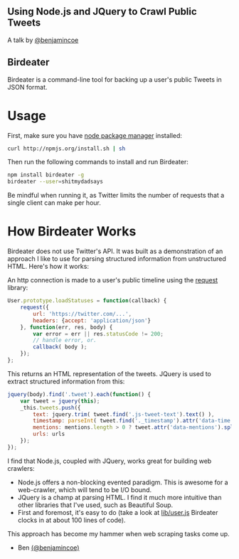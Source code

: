 Using Node.js and JQuery to Crawl Public Tweets
------------------------------------------------

A talk by [@benjamincoe](https://twitter.com/benjamincoe)

Birdeater
---------

Birdeater is a command-line tool for backing up a user's public Tweets in JSON format.

Usage
=====

First, make sure you have [node package manager](https://github.com/isaacs/npm/) installed:

```bash
curl http://npmjs.org/install.sh | sh
```

Then run the following commands to install and run Birdeater:

```bash
npm install birdeater -g
birdeater --user=shitmydadsays
```

Be mindful when running it, as Twitter limits the number of requests that a single client can make per hour.

How Birdeater Works
==================

Birdeater does not use Twitter's API. It was built as a demonstration of an approach I like to use for parsing structured information from unstructured HTML. Here's how it works:

An http connection is made to a user's public timeline using the [request](https://github.com/mikeal/request/) library:

```javascript
User.prototype.loadStatuses = function(callback) {
	request({
		url: 'https://twitter.com/...',
		headers: {accept: 'application/json'}
	}, function(err, res, body) {
		var error = err || res.statusCode != 200;
		// handle error, or.
		callback( body );
	});
};
```

This returns an HTML representation of the tweets. JQuery is used to extract structured information from this:

```javascript
jquery(body).find('.tweet').each(function() {
	var tweet = jquery(this);
	_this.tweets.push({
		text: jquery.trim( tweet.find('.js-tweet-text').text() ),
		timestamp: parseInt( tweet.find('._timestamp').attr('data-time') ),
		mentions: mentions.length > 0 ? tweet.attr('data-mentions').split(' ') : [],
		urls: urls
	});
});
```

I find that Node.js, coupled with JQuery, works great for building web crawlers:

* Node.js offers a non-blocking evented paradigm. This is awesome for a web-crawler, which will tend to be I/O bound.
* JQuery is a champ at parsing HTML. I find it much more intuitive than other libraries that I've used, such as Beautiful Soup.
* First and foremost, it's easy to do (take a look at [lib/user.js](https://github.com/bcoe/birdeater/blob/master/lib/user.js) Birdeater clocks in at about 100 lines of code).

This approach has become my hammer when web scraping tasks come up.

- Ben [(@benjamincoe)](https://twitter.com/#/benjamincoe)